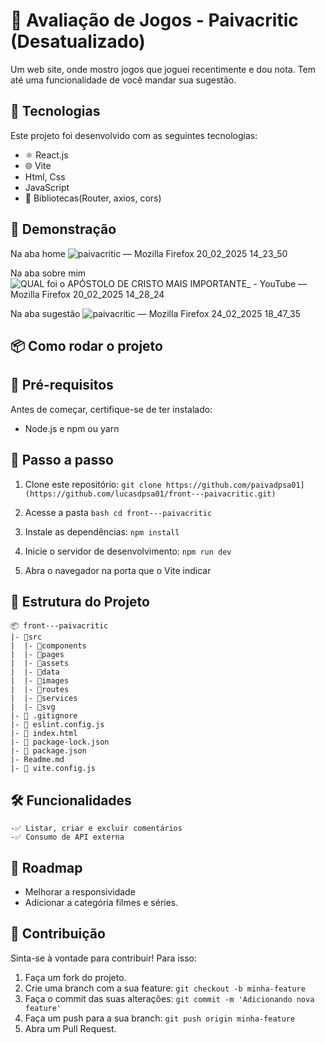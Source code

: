 # 📌 Avaliação de Jogos - Paivacritic (Desatualizado)

Um web site, onde mostro jogos que joguei recentimente e dou nota. Tem até uma funcionalidade de você mandar sua sugestão.

## 🚀 Tecnologias
Este projeto foi desenvolvido com as seguintes tecnologias:
- ⚛️ React.js
- 🌐 Vite
- Html, Css
- JavaScript
- 🔗 Bibliotecas(Router, axios, cors)

## 📸 Demonstração

Na aba home
![paivacritic — Mozilla Firefox 20_02_2025 14_23_50](https://github.com/user-attachments/assets/ff3a3f80-9948-4897-984b-7a391bd5e3aa)

Na aba sobre mim
![QUAL foi o APÓSTOLO DE CRISTO MAIS IMPORTANTE_ - YouTube — Mozilla Firefox 20_02_2025 14_28_24](https://github.com/user-attachments/assets/39013fb5-dbbf-4a12-9879-427895086a3c)

Na aba sugestão
![paivacritic — Mozilla Firefox 24_02_2025 18_47_35](https://github.com/user-attachments/assets/ae9ab825-9623-40ea-867c-5fb824a1a475)


## 📦 Como rodar o projeto

## 🔧 Pré-requisitos
Antes de começar, certifique-se de ter instalado:
- Node.js e npm ou yarn

## 🔨 Passo a passo
1) Clone este repositório:
```git clone https://github.com/paivadpsa01](https://github.com/lucasdpsa01/front---paivacritic.git) ```

2) Acesse a pasta
```bash cd front---paivacritic```

3) Instale as dependências:
```npm install```

5) Inicie o servidor de desenvolvimento:
```npm run dev```

6) Abra o navegador na porta que o Vite indicar

## 📁 Estrutura do Projeto

```
📦 front---paivacritic
|- 📂src
|  |- 📂components
|  |- 📂pages
|  |- 📂assets
|  |- 📂data
|  |- 📂images
|  |- 📂routes
|  |- 📂services
|  |- 📂svg
|- 📜 .gitignore
|- 📜 eslint.config.js
|- 📜 index.html
|- 📜 package-lock.json
|- 📜 package.json
|- Readme.md
|- 📜 vite.config.js
```

## 🛠 Funcionalidades
    -✅ Listar, criar e excluir comentários
    -✅ Consumo de API externa

## 📌 Roadmap
  - Melhorar a responsividade
  - Adicionar a categória filmes e séries.

## 🤝 Contribuição

Sinta-se à vontade para contribuir! Para isso:
1. Faça um fork do projeto.
2. Crie uma branch com a sua feature: ```git checkout -b minha-feature```
3. Faça o commit das suas alterações: ``` git commit -m 'Adicionando nova feature' ```
4. Faça um push para a sua branch: ``` git push origin minha-feature ```
5. Abra um Pull Request.
